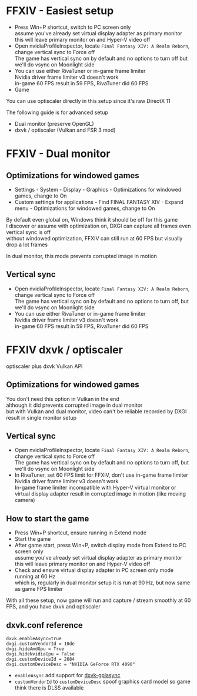 # FFXIV - Easiest setup
- Press Win+P shortcut, switch to PC screen only  
assume you've already set virtual display adapter as primary monitor  
this will leave primary monitor on and Hyper-V video off
- Open nvidiaProfileInspector, locate `Final Fantasy XIV: A Realm Reborn`, change vertical sync to Force off  
The game has vertical sync on by default and no options to turn off
but we'll do vsync on Moonlight side
- You can use either RivaTuner or in-game frame limiter    
Nvidia driver frame limiter v3 doesn't work  
in-game 60 FPS result in 59 FPS, RivaTuner did 60 FPS
- Game

You can use optiscaler directly in this setup since it's raw DirectX 11

The following guide is for advanced setup
- Dual monitor (preserve OpenGL)
- dxvk / optiscaler (Vulkan and FSR 3 mod)

# FFXIV - Dual monitor
## Optimizations for windowed games
- Settings - System - Display - Graphics - Optimizations for windowed games, change to On
- Custom settings for applications - Find FINAL FANTASY XIV - Expand menu - Optimizations for windowed games, change to On

By default even global on, Windows think it should be off for this game  
I discover or assume with optimization on, DXGI can capture all frames even vertical sync is off  
without windowed optimization, FFXIV can still run at 60 FPS but visually drop a lot frames

In dual monitor, this mode prevents corrupted image in motion

## Vertical sync
- Open nvidiaProfileInspector, locate `Final Fantasy XIV: A Realm Reborn`, change vertical sync to Force off  
The game has vertical sync on by default and no options to turn off, but we'll do vsync on Moonlight side
- You can use either RivaTuner or in-game frame limiter    
Nvidia driver frame limiter v3 doesn't work  
in-game 60 FPS result in 59 FPS, RivaTuner did 60 FPS

# FFXIV dxvk / optiscaler
optiscaler plus dxvk Vulkan API

## Optimizations for windowed games
You don't need this option in Vulkan in the end  
although it did prevents corrupted image in dual monitor  
but with Vulkan and dual monitor, video can't be reliable recorded by DXGI  
result in single monitor setup

## Vertical sync
- Open nvidiaProfileInspector, locate `Final Fantasy XIV: A Realm Reborn`, change vertical sync to Force off  
The game has vertical sync on by default and no options to turn off, but we'll do vsync on Moonlight side
- In RivaTuner, set 60 FPS limit for FFXIV, don't use in-game frame limiter  
Nvidia driver frame limiter v3 doesn't work  
In-game frame limiter incompatible with Hyper-V virtual monitor or virtual display adapter
result in corrupted image in motion (like moving camera)

## How to start the game
- Press Win+P shortcut, ensure running in Extend mode
- Start the game
- After game start, press Win+P, switch display mode from Extend to PC screen only  
assume you've already set virtual display adapter as primary monitor  
this will leave primary monitor on and Hyper-V video off
- Check and ensure virtual display adapter in PC screen only mode running at 60 Hz  
which is, regularly in dual monitor setup it is run at 90 Hz, but now same as game FPS limiter

With all these setup, now game will run and capture / stream smoothly at 60 FPS, and you have dxvk and optiscaler

## dxvk.conf reference
```
dxvk.enableAsync=true
dxgi.customVendorId = 10de
dxgi.hideAmdGpu = True
dxgi.hideNvidiaGpu = False
dxgi.customDeviceId = 2684
dxgi.customDeviceDesc = "NVIDIA GeForce RTX 4090"
```
- `enableAsync` add support for [dxvk-gplasync](https://gitlab.com/Ph42oN/dxvk-gplasync)
- `customVendorId` to `customDeviceDesc` spoof graphics card model so game think there is DLSS available
